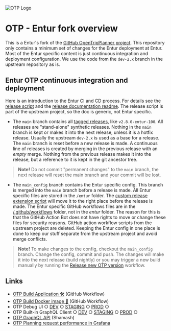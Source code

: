 ![OTP Logo](/doc/user/images/otp-logo.svg) 

# OTP - Entur fork overview

This is a Entur's fork of the [GitHub OpenTripPlanner project](https://github.com/opentripplanner/OpenTripPlanner). 
This repository only contains a minimum set of changes for the Entur deployment at Entur. Most
of the Entur specific content is just continuous integration and deployment configuration. We use 
the code from the `dev-2.x` branch in the upstream repository as is.

## Entur OTP continuous integration and deployment 

Here is an introduction to the Entur CI and CD process. For details see the [release script](/script/custom-release.py) and the 
[release documentation readme](/script/Readme.md). The release script is part of the upstream project, so the doc is generic,
not Entur specific.

- The `main` branch contains all [tagged releases](https://github.com/opentripplanner/OpenTripPlanner/tags), 
  like `v2.8.0-entur-100`. All releases are "stand-alone" synthetic releases. Nothing in the `main` 
  branch is kept or makes it into the next release, unless it is a hotfix release. Usually the
  upstream `dev-2.x` is used as a base for a release. The `main` branch is reset before a new
  release is made. A continuous line of releases is created by merging in the previous release 
  with an _empty_ merge. Nothing from the previous release makes it into the release, but a 
  reference to it is kept in the git ancestor tree. 
 
 > **Note!** Do not commit "permanent changes" to the `main` branch, the next release will reset 
 >           the main branch and your commit will be lost.
  
- The `main_config` branch contains the Entur specific config. This branch is merged into the 
   `main` branch before a release is made. All Entur specific files are stored in the `/entur`
   folder. The [custom release extension script](/script/custom-release-extension) will move it to
   the right place before the release is made. The Entur specific GitHub workflows files are in the
   [/.github/workflows](/.github/workflows) folder, not in the _entur_ folder. The reason for this 
   is that the GitHub Action Bot does not have rights to move or change these files for security 
   reasons. GitHub action workflow scripts from the upstream project are deleted. Keeping the Entur
   config in one place is done to keep our stuff separate from the upstream project and avoid merge
   conflicts.  

> **Note!** To make changes to the config, checkout the `main_config` branch. Change the config, 
>           commit and push. The changes will make it into the next release (build nightly) or you 
>           may trigger a new build manually by running the [Release new OTP version](https://github.com/entur/OpenTripPlanner/actions/workflows/entur-a-otp-release.yml)
>           workflow. 


## Links
- [OTP Build Application 🛠️](https://github.com/entur/OpenTripPlanner/actions/workflows/entur-a-otp-release.yml) (GitHub Workflow)
- [OTP Build Docker image 🎁](https://github.com/entur/OpenTripPlanner/actions/workflows/entur-b-docker-build.yml) (GitHub Workflow)
- OTP Debug UI ○ [DEV](https://otp2debug.dev.entur.org/) ○ [STAGING](https://otp2debug.staging.entur.org/) ○ [PROD](https://otp2debug.entur.org/) ○
- OTP Built-in GraphQL Client ○ [DEV](https://otp2debug.dev.entur.org/graphiql?flavor=transmodel) ○ [STAGING](https://otp2debug.staging.entur.org/graphiql?flavor=transmodel) ○ [PROD](https://otp2debug.entur.org/graphiql?flavor=transmodel) ○
- [OTP GraphQL API](https://api.staging.entur.io/graphql-explorer/journey-planner-v3) (Shamash)
- [OTP Planning request performance in Grafana](https://grafana.entur.org/d/X1pi-Jxnz/otp-apis-performance-operations?orgId=1)
